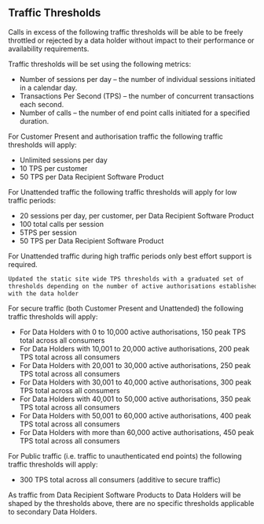 ## Traffic Thresholds
Calls in excess of the following traffic thresholds will be able to be freely throttled or rejected by a data holder without impact to their performance or availability requirements.

Traffic thresholds will be set using the following metrics:

- Number of sessions per day – the number of individual sessions initiated in a calendar day.
- Transactions Per Second (TPS) – the number of concurrent transactions each second.
- Number of calls – the number of end point calls initiated for a specified duration.

For Customer Present and authorisation traffic the following traffic thresholds will apply:

- Unlimited sessions per day
- 10 TPS per customer
- 50 TPS per Data Recipient Software Product

For Unattended traffic the following traffic thresholds will apply for low traffic periods:

- 20 sessions per day, per customer, per Data Recipient Software Product
- 100 total calls per session
- 5TPS per session
- 50 TPS per Data Recipient Software Product

For Unattended traffic during high traffic periods only best effort support is required.

```diff
Updated the static site wide TPS thresholds with a graduated set of
thresholds depending on the number of active authorisations established
with the data holder
```
For secure traffic (both Customer Present and Unattended) the following traffic thresholds will apply:

- For Data Holders with 0 to 10,000 active authorisations, 150 peak TPS total across all consumers
- For Data Holders with 10,001 to 20,000 active authorisations, 200 peak TPS total across all consumers
- For Data Holders with 20,001 to 30,000 active authorisations, 250 peak TPS total across all consumers
- For Data Holders with 30,001 to 40,000 active authorisations, 300 peak TPS total across all consumers
- For Data Holders with 40,001 to 50,000 active authorisations, 350 peak TPS total across all consumers
- For Data Holders with 50,001 to 60,000 active authorisations, 400 peak TPS total across all consumers
- For Data Holders with more than 60,000 active authorisations, 450 peak TPS total across all consumers

For Public traffic (i.e. traffic to unauthenticated end points) the following traffic thresholds will apply:

- 300 TPS total across all consumers (additive to secure traffic)

As traffic from Data Recipient Software Products to Data Holders will be shaped by the thresholds above, there are no specific thresholds applicable to secondary Data Holders.
